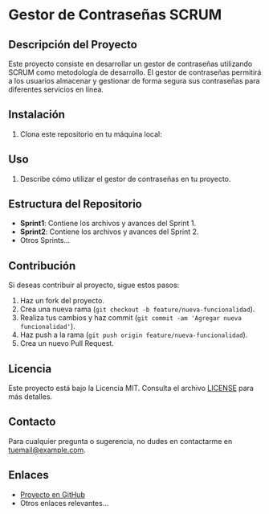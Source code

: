# Gestor de Contraseñas SCRUM

## Descripción del Proyecto
Este proyecto consiste en desarrollar un gestor de contraseñas utilizando SCRUM como metodología de desarrollo. El gestor de contraseñas permitirá a los usuarios almacenar y gestionar de forma segura sus contraseñas para diferentes servicios en línea.

## Instalación
1. Clona este repositorio en tu máquina local:


## Uso
1. Describe cómo utilizar el gestor de contraseñas en tu proyecto.

## Estructura del Repositorio
- **Sprint1**: Contiene los archivos y avances del Sprint 1.
- **Sprint2**: Contiene los archivos y avances del Sprint 2.
- Otros Sprints...

## Contribución
Si deseas contribuir al proyecto, sigue estos pasos:
1. Haz un fork del proyecto.
2. Crea una nueva rama (`git checkout -b feature/nueva-funcionalidad`).
3. Realiza tus cambios y haz commit (`git commit -am 'Agregar nueva funcionalidad'`).
4. Haz push a la rama (`git push origin feature/nueva-funcionalidad`).
5. Crea un nuevo Pull Request.

## Licencia
Este proyecto está bajo la Licencia MIT. Consulta el archivo [LICENSE](LICENSE) para más detalles.

## Contacto
Para cualquier pregunta o sugerencia, no dudes en contactarme en [tuemail@example.com](mailto:tuemail@example.com).

## Enlaces
- [Proyecto en GitHub](https://github.com/6DUDU9/Password-Manage-SCRUM)
- Otros enlaces relevantes...